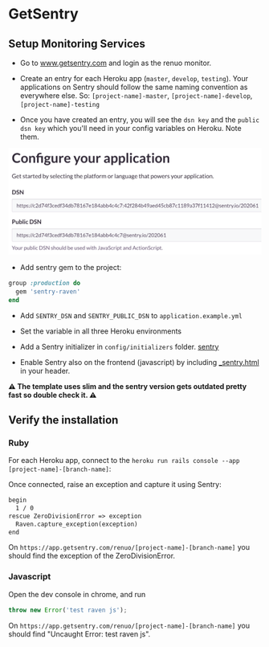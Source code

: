 # GetSentry

## Setup Monitoring Services

* Go to www.getsentry.com and login as the renuo monitor.

* Create an entry for each Heroku app (`master`, `develop`, `testing`). Your applications on Sentry should follow the same naming convention as everywhere else.
So: `[project-name]-master`, `[project-name]-develop`, `[project-name]-testing`

* Once you have created an entry, you will see the `dsn key` and the `public dsn key` which you'll need in your config variables on Heroku. Note them.

![getsentry_dsn](../images/getsentry.png)

* Add sentry gem to the project:

```ruby
group :production do
  gem 'sentry-raven'
end
```

* Add `SENTRY_DSN` and `SENTRY_PUBLIC_DSN` to `application.example.yml`
* Set the variable in all three Heroku environments
* Add a Sentry initializer in `config/initializers` folder. [sentry](../templates/config/initializers/sentry.rb)

* Enable Sentry also on the frontend (javascript) by including [_sentry.html](../templates/app/views/shared/_sentry.html.slim) in your header.

**:warning: The template uses slim and the sentry version gets outdated pretty fast so double check it. :warning:**

## Verify the installation

### Ruby

For each Heroku app, connect to the `heroku run rails console --app [project-name]-[branch-name]`:

Once connected, raise an exception and capture it using Sentry:

```
begin
  1 / 0
rescue ZeroDivisionError => exception
  Raven.capture_exception(exception)
end
```

On `https://app.getsentry.com/renuo/[project-name]-[branch-name]` you should find the exception of the ZeroDivisionError.

### Javascript

Open the dev console in chrome, and run

```js
throw new Error('test raven js');
```

On `https://app.getsentry.com/renuo/[project-name]-[branch-name]` you should find "Uncaught Error: test raven js".

